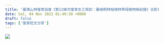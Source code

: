 ```yaml
---
title: '臺灣山林復育協會《第12梯次復育志工培訓：霧峰桐林榕楠林帶母樹物候紀錄》合影留念2023/11/4'
date: Sat, 04 Nov 2023 01:49:30 +0000
draft: false
tags: ['復育短文分享']
---
```


![](https://www.reforestation.tw/wp-content/uploads/2024/01/399423613_7231079603578284_6957237272536389876_n-1024x768.jpg)
